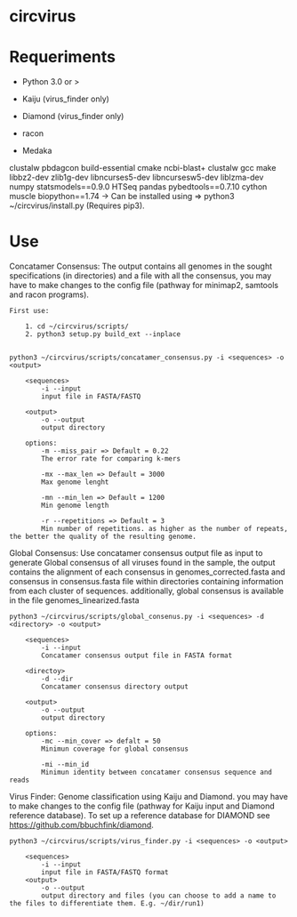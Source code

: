 # circvirus

# Requeriments

- Python 3.0 or >

- Kaiju (virus_finder only)

- Diamond (virus_finder only)

- racon

- Medaka

clustalw pbdagcon build-essential cmake ncbi-blast+ clustalw gcc make libbz2-dev zlib1g-dev libncurses5-dev libncursesw5-dev liblzma-dev numpy statsmodels==0.9.0 HTSeq pandas pybedtools==0.7.10 cython muscle biopython==1.74 -> Can be installed using => python3 ~/circvirus/install.py (Requires pip3).


# Use

Concatamer Consensus:
The output contains all genomes in the sought specifications (in directories) and a file with all the consensus, you may have to make changes to the config file (pathway for minimap2, samtools and racon programs).
 
	First use: 
	
		1. cd ~/circvirus/scripts/
		2. python3 setup.py build_ext --inplace


	python3 ~/circvirus/scripts/concatamer_consensus.py -i <sequences> -o <output>
	
		<sequences>
			-i --input
			input file in FASTA/FASTQ 
		
		<output>
			-o --output
			output directory

		options:
			-m --miss_pair => Default = 0.22
			The error rate for comparing k-mers 
		
			-mx --max_len => Default = 3000
			Max genome lenght

			-mn --min_len => Default = 1200
			Min genome length				 

			-r --repetitions => Default = 3
			Min number of repetitions. as higher as the number of repeats, the better the quality of the resulting genome.

Global Consensus:
Use concatamer consensus output file as input to generate Global consensus of all viruses found in the sample, the output contains the alignment of each consensus in genomes_corrected.fasta and consensus in consensus.fasta file within directories containing information from each cluster of sequences. additionally, global consensus is available in the file genomes_linearized.fasta

	python3 ~/circvirus/scripts/global_consenus.py -i <sequences> -d <directory> -o <output>
	
		<sequences>
			-i --input
			Concatamer consensus output file in FASTA format 
		
		<directoy>
			-d --dir
			Concatamer consensus directory output
			
		<output>
			-o --output
			output directory
			
		options:
			-mc --min_cover => defalt = 50 
			Minimun coverage for global consensus
		
			-mi --min_id
			Minimun identity between concatamer consensus sequence and reads
		


Virus Finder: Genome classification using Kaiju and Diamond. you may have to make changes to the config file (pathway for Kaiju input and Diamond reference database). To set up a reference database for DIAMOND see https://github.com/bbuchfink/diamond.

	python3 ~/circvirus/scripts/virus_finder.py -i <sequences> -o <output>
		
		<sequences>
			-i --input 
			input file in FASTA/FASTQ format
		<output>
			-o --output
			output directory and files (you can choose to add a name to the files to differentiate them. E.g. ~/dir/run1)










